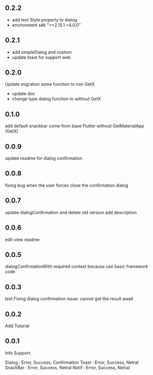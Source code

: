 ## 0.2.2

- add text Style property to dialog
- environment sdk ">=2.15.1 <4.0.0"

## 0.2.1

- add simpleDialog and custom
- update toast for support web

## 0.2.0

Update migration some function to non GetX

- update doc
- change type dialog function to without GetX

## 0.1.0

add default snackbar come from base Flutter without GetMaterialApp (GetX)

## 0.0.9

update readme for dialog confirmation

## 0.0.8

fixing bug when the user forces close the confirmation dialog

## 0.0.7

update dialogConfirmation and delete old version
add description

## 0.0.6

edit view readme

## 0.0.5

dialogConfirmationWith
required context because use basic framework code

## 0.0.3

test Fixing dialog confirmation
issue: cannot get the result await

## 0.0.2

Add Tutorial

## 0.0.1

Info Support:

Dialog : Error, Success, Confirmation
Toast : Error, Success, Netral
SnackBar : Error, Success, Netral
Notif : Error, Success, Netral

